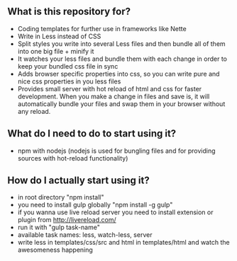 ## What is this repository for? ##
* Coding templates for further use in frameworks like Nette
* Write in Less instead of CSS
* Split styles you write into several Less files and then bundle all of them into one big file + minify it
* It watches your less files and bundle them with each change in order to keep your bundled css file in sync
* Adds browser specific properties into css, so you can write pure and nice css properties in you less files
* Provides small server with hot reload of html and css for faster development. When you make a change in files and save is, it will automatically bundle your files and swap them in your browser without any reload. 

## What do I need to do to start using it? ##
* npm with nodejs (nodejs is used for bungling files and for providing sources with hot-reload functionality)

## How do I actually start using it? ##
* in root directory "npm install"
* you need to install gulp globally "npm install -g gulp"
* if you wanna use live reload server you need to install extension or plugin from http://livereload.com/
* run it with "gulp task-name"
* available task names: less, watch-less, server
* write less in templates/css/src and html in templates/html and watch the awesomeness happening
